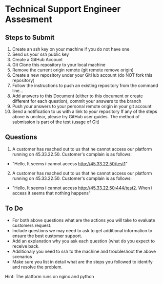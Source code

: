 # Technical Support Engineer Assesment
## Steps to Submit
1. Create an ssh key on your machine if you do not have one
1. Send us your ssh public key
1. Create a GitHub Account
1. Git Clone this repository to your local machine
1. Remove the current origin remote (git remote remove origin)
1. Create a new repository under your GitHub account (do NOT fork this repository)
1. Follow the instructions to push an existing repository from the command line...
1. Add answers to this Document (either to this document or create different for each question), commit your answers to the branch
1. Push your answers to your personal remote origin in your git account
1. Send a notification to us with a link to your repository
If any of the steps above is unclear, please try GitHub user guides.
The method of submission is part of the test (usage of Git)

## Questions
1. A customer has reached out to us that he cannot access our platform running on 45.33.22.50. Customer's complain is as follows:
- "Hello, It seems i cannot access http://45.33.22.50/test1"

2. A customer has reached out to us that he cannot access our platform running on 45.33.22.50. Customer's complain is as follows:
- "Hello, It seems i cannot access http://45.33.22.50:444/test2. When i access it seems that nothing happens"

## To Do
- For both above questions what are the actions you will take to evaluate customers request.
- Include questions we may need to ask to get additional information to ensure the best customer support.
- Add an explanation why you ask each question (what do you expect to receive back.
- Additionaly you need to ssh to the machine and troubleshoot the above scenarios
- Make sure you list in detail what are the steps you followed to identify and resolve the problem.

Hint: The platform runs on nginx and python
